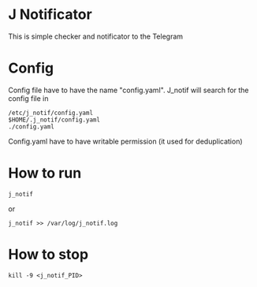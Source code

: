 # J Notificator

This is simple checker and notificator to the Telegram

# Config

Config file have to have the name "config.yaml".
J_notif will search for the config file in
```shell
/etc/j_notif/config.yaml
$HOME/.j_notif/config.yaml
./config.yaml
```
Config.yaml have to have writable permission (it used for deduplication)

# How to run

```shell
j_notif
```
or
```shell
j_notif >> /var/log/j_notif.log
```

# How to stop

```shell
kill -9 <j_notif_PID>
```